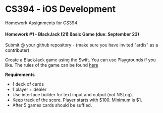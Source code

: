 CS394 - iOS Development
===================

Homework Assignments for CS394

#### Homework #1 - BlackJack (21) Basic Game (due: September 23)
Submit @ your github repository - (make sure you have invited "ardis" as a contributer)

Create a BlackJack game using the Swift. You can use Playgrounds if you like. The rules of the game can be found [here](http://wizardofodds.com/games/blackjack/)

__Requirements__

* 1 deck of cards
* 1 player + dealer
* Use interface builder for text input and output (not NSLog).
* Keep track of the score. Player starts with $100. Minimum is $1. 
* After 5 games cards should be suffled.


